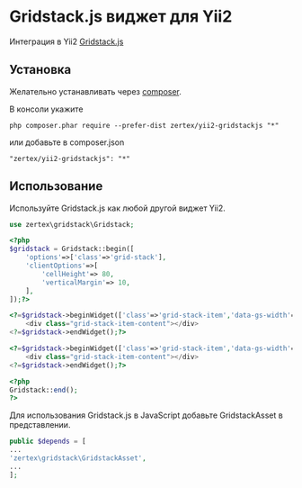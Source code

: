 Gridstack.js виджет для Yii2
============================
Интеграция в Yii2 [Gridstack.js](https://github.com/troolee/gridstack.js)

Установка
---------

Желательно устанавливать через [composer](http://getcomposer.org/download/).

В консоли укажите

```
php composer.phar require --prefer-dist zertex/yii2-gridstackjs "*"
```

или добавьте в composer.json

```
"zertex/yii2-gridstackjs": "*"
```


Использование
-------------
Используйте Gridstack.js как любой другой виджет Yii2.

```php
use zertex\gridstack\Gridstack;
```

```php
<?php
$gridstack = Gridstack::begin([
    'options'=>['class'=>'grid-stack'],
    'clientOptions'=>[
        'cellHeight'=> 80,
        'verticalMargin'=> 10,
    ],
]);?>

<?=$gridstack->beginWidget(['class'=>'grid-stack-item','data-gs-width'=>"4",'data-gs-height'=>"2",'data-gs-x'=>"0",'data-gs-y'=>"0",]);?>
    <div class="grid-stack-item-content"></div>
<?=$gridstack->endWidget();?>

<?=$gridstack->beginWidget(['class'=>'grid-stack-item','data-gs-width'=>"4",'data-gs-height'=>"4",'data-gs-x'=>"4",'data-gs-y'=>"0",]);?>
    <div class="grid-stack-item-content"></div>
<?=$gridstack->endWidget();?>

<?php
Gridstack::end();
?>
```

Для использования Gridstack.js в JavaScript добавьте GridstackAsset в представлении.

```php
public $depends = [
...
'zertex\gridstack\GridstackAsset',
...
];
```

